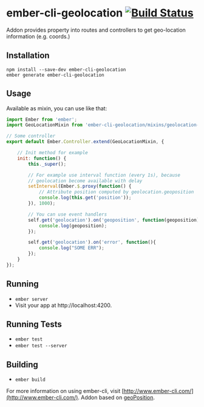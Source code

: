 # ember-cli-geolocation [![Build Status](https://secure.travis-ci.org/ajile/ember-cli-geolocation.svg)](http://travis-ci.org/ajile/ember-cli-geolocation)

Addon provides property into routes and controllers to get geo-location information (e.g. coords.)

## Installation

```
npm install --save-dev ember-cli-geolocation
ember generate ember-cli-geolocation
```

## Usage
Available as mixin, you can use like that:
```javascript
import Ember from 'ember';
import GeoLocationMixin from 'ember-cli-geolocation/mixins/geolocation-mixin';

// Some controller
export default Ember.Controller.extend(GeoLocationMixin, {

    // Init method for example
    init: function() {
        this._super();

        // For example use interval function (every 1s), because
        // geolocation become available with delay
        setInterval(Ember.$.proxy(function() {
            // Attribute position computed by geolocation.geoposition
            console.log(this.get('position'));
        }), 1000);

        // You can use event handlers
        self.get('geolocation').on('geoposition', function(geoposition){
            console.log(geoposition);
        });

        self.get('geolocation').on('error', function(){
            console.log("SOME ERR");
        });
    }
});
```

## Running

* `ember server`
* Visit your app at http://localhost:4200.

## Running Tests

* `ember test`
* `ember test --server`

## Building

* `ember build`

For more information on using ember-cli, visit [http://www.ember-cli.com/](http://www.ember-cli.com/). Addon based on [geoPosition](https://github.com/estebanav/javascript-mobile-desktop-geolocation).

